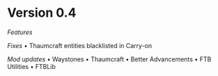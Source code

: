 # Version 0.4

*Features*

*Fixes*
• Thaumcraft entities blacklisted in Carry-on

*Mod updates*
• Waystones
• Thaumcraft
• Better Advancements
• FTB Utilities
• FTBLib


